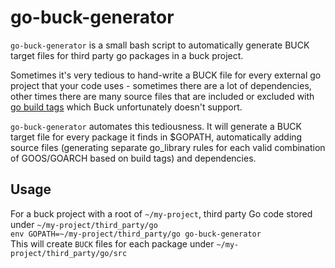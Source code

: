go-buck-generator
=================

`go-buck-generator` is a small bash script to automatically generate BUCK target files for third party go packages in a buck project.  

Sometimes it's very tedious to hand-write a BUCK file for every external go project that your code uses - sometimes there are a lot of dependencies, other times there are many source files that are included or excluded with [go build tags](https://golang.org/pkg/go/build/#hdr-Build_Constraints) which Buck unfortunately doesn't support.

`go-buck-generator` automates this tediousness. It will generate a BUCK target file for every package it finds in $GOPATH, automatically adding source files (generating separate go\_library rules for each valid combination of GOOS/GOARCH based on build tags) and dependencies.

Usage
-----

For a buck project with a root of `~/my-project`, third party Go code stored under `~/my-project/third_party/go`  
`env GOPATH=~/my-project/third_party/go go-buck-generator`  
This will create `BUCK` files for each package under `~/my-project/third_party/go/src`
